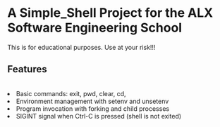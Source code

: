 #  A Simple_Shell Project for the ALX Software Engineering School

This is for educational purposes. Use at your risk!!!

## **Features**

<br>
<li>Basic commands: exit, pwd, clear, cd, 
<li>Environment management with setenv and unsetenv
<li>Program invocation with forking and child processes
<li>SIGINT signal when Ctrl-C is pressed (shell is not exited)
